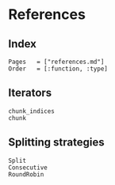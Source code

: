 # References

## Index

```@index
Pages   = ["references.md"]
Order   = [:function, :type]
```

## Iterators

```@docs
chunk_indices
chunk
```

## Splitting strategies

```@docs
Split
Consecutive
RoundRobin
```